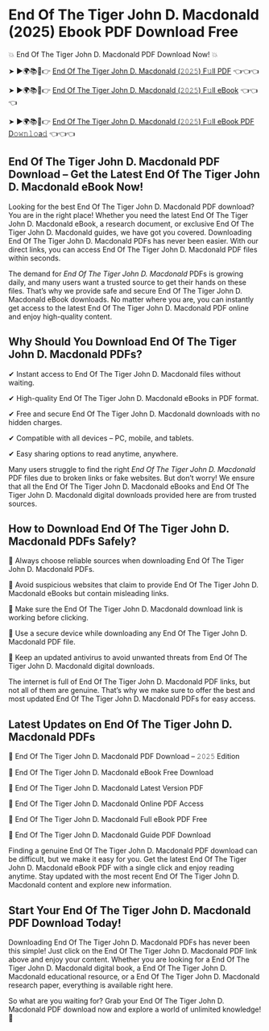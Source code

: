 # End Of The Tiger John D. Macdonald (2025) Ebook PDF Download Free

💥 End Of The Tiger John D. Macdonald PDF Download Now! 💥

➤ ►🌍📚📱👉 [End Of The Tiger John D. Macdonald (𝟸𝟶𝟸𝟻) F𝚞ll PDF](https://getpdf.xyz/end-of-the-tiger-john-d.-macdonald) 👈👈👈


➤ ►🌍📚📱👉 [End Of The Tiger John D. Macdonald (𝟸𝟶𝟸𝟻) F𝚞ll eBook](https://getpdf.xyz/end-of-the-tiger-john-d.-macdonald) 👈👈👈


➤ ►🌍📚📱👉 [End Of The Tiger John D. Macdonald (𝟸𝟶𝟸𝟻) F𝚞ll eBook PDF D𝚘𝚠𝚗𝚕𝚘a𝚍](https://getpdf.xyz/end-of-the-tiger-john-d.-macdonald) 👈👈👈


## End Of The Tiger John D. Macdonald PDF Download – Get the Latest End Of The Tiger John D. Macdonald eBook Now!

Looking for the best End Of The Tiger John D. Macdonald PDF download? You are in the right place! Whether you need the latest End Of The Tiger John D. Macdonald eBook, a research document, or exclusive End Of The Tiger John D. Macdonald guides, we have got you covered. Downloading End Of The Tiger John D. Macdonald PDFs has never been easier. With our direct links, you can access End Of The Tiger John D. Macdonald PDF files within seconds.

The demand for *End Of The Tiger John D. Macdonald* PDFs is growing daily, and many users want a trusted source to get their hands on these files. That’s why we provide safe and secure End Of The Tiger John D. Macdonald eBook downloads. No matter where you are, you can instantly get access to the latest End Of The Tiger John D. Macdonald PDF online and enjoy high-quality content.

## Why Should You Download End Of The Tiger John D. Macdonald PDFs?

✔ Instant access to End Of The Tiger John D. Macdonald files without waiting.

✔ High-quality End Of The Tiger John D. Macdonald eBooks in PDF format.

✔ Free and secure End Of The Tiger John D. Macdonald downloads with no hidden charges.

✔ Compatible with all devices – PC, mobile, and tablets.

✔ Easy sharing options to read anytime, anywhere.

Many users struggle to find the right *End Of The Tiger John D. Macdonald* PDF files due to broken links or fake websites. But don’t worry! We ensure that all the End Of The Tiger John D. Macdonald eBooks and End Of The Tiger John D. Macdonald digital downloads provided here are from trusted sources.

## How to Download End Of The Tiger John D. Macdonald PDFs Safely?

📌 Always choose reliable sources when downloading End Of The Tiger John D. Macdonald PDFs.

📌 Avoid suspicious websites that claim to provide End Of The Tiger John D. Macdonald eBooks but contain misleading links.

📌 Make sure the End Of The Tiger John D. Macdonald download link is working before clicking.

📌 Use a secure device while downloading any End Of The Tiger John D. Macdonald PDF file.

📌 Keep an updated antivirus to avoid unwanted threats from End Of The Tiger John D. Macdonald digital downloads.

The internet is full of End Of The Tiger John D. Macdonald PDF links, but not all of them are genuine. That’s why we make sure to offer the best and most updated End Of The Tiger John D. Macdonald PDFs for easy access.

## Latest Updates on End Of The Tiger John D. Macdonald PDFs

🔹 End Of The Tiger John D. Macdonald PDF Download – 𝟸𝟶𝟸𝟻 Edition

🔹 End Of The Tiger John D. Macdonald eBook Free Download

🔹 End Of The Tiger John D. Macdonald Latest Version PDF

🔹 End Of The Tiger John D. Macdonald Online PDF Access

🔹 End Of The Tiger John D. Macdonald Full eBook PDF Free

🔹 End Of The Tiger John D. Macdonald Guide PDF Download

Finding a genuine End Of The Tiger John D. Macdonald PDF download can be difficult, but we make it easy for you. Get the latest End Of The Tiger John D. Macdonald eBook PDF with a single click and enjoy reading anytime. Stay updated with the most recent End Of The Tiger John D. Macdonald content and explore new information.

## Start Your End Of The Tiger John D. Macdonald PDF Download Today!

Downloading End Of The Tiger John D. Macdonald PDFs has never been this simple! Just click on the End Of The Tiger John D. Macdonald PDF link above and enjoy your content. Whether you are looking for a End Of The Tiger John D. Macdonald digital book, a End Of The Tiger John D. Macdonald educational resource, or a End Of The Tiger John D. Macdonald research paper, everything is available right here.

So what are you waiting for? Grab your End Of The Tiger John D. Macdonald PDF download now and explore a world of unlimited knowledge! 🚀
